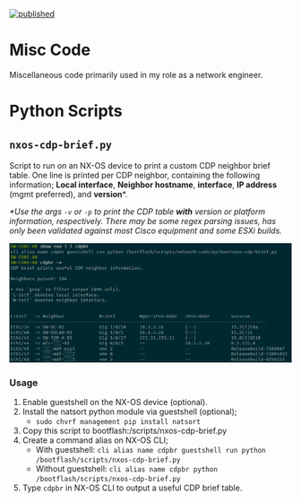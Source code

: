 [![published](https://static.production.devnetcloud.com/codeexchange/assets/images/devnet-published.svg)](https://developer.cisco.com/codeexchange/github/repo/derek-shnosh/network-code)

# Misc Code

Miscellaneous code primarily used in my role as a network engineer.

# Python Scripts

## `nxos-cdp-brief.py`

Script to run *on* an NX-OS device to print a custom CDP neighbor brief table. 
One line is printed per CDP neighbor, containing the following information; 
**Local interface**, **Neighbor hostname**, **interface**, **IP address** (mgmt preferred), and **version***.

_*Use the args `-v` or `-p` to print the CDP table **with** version or platform information, respectively. There may be some regex parsing issues, has only been validated against most Cisco equipment and some ESXi builds._

![cdp-brief-screenshot](assets/nxos-cdp-brief.png)

### Usage

1. Enable guestshell on the NX-OS device (optional).
2. Install the natsort python module via guestshell (optional);
   - `sudo chvrf management pip install natsort`
3. Copy this script to bootflash:/scripts/nxos-cdp-brief.py
4. Create a command alias on NX-OS CLI;
   - With guestshell: `cli alias name cdpbr guestshell run python /bootflash/scripts/nxos-cdp-brief.py`
   - Without guestshell: `cli alias name cdpbr python /bootflash/scripts/nxos-cdp-brief.py`
5. Type `cdpbr` in NX-OS CLI to output a useful CDP brief table.